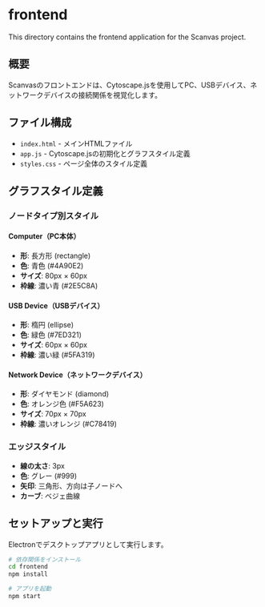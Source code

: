 # frontend

This directory contains the frontend application for the Scanvas project.

## 概要

Scanvasのフロントエンドは、Cytoscape.jsを使用してPC、USBデバイス、ネットワークデバイスの接続関係を視覚化します。

## ファイル構成

- `index.html` - メインHTMLファイル
- `app.js` - Cytoscape.jsの初期化とグラフスタイル定義
- `styles.css` - ページ全体のスタイル定義

## グラフスタイル定義

### ノードタイプ別スタイル

#### Computer（PC本体）
- **形**: 長方形 (rectangle)
- **色**: 青色 (#4A90E2)
- **サイズ**: 80px × 60px
- **枠線**: 濃い青 (#2E5C8A)

#### USB Device（USBデバイス）
- **形**: 楕円 (ellipse)
- **色**: 緑色 (#7ED321)
- **サイズ**: 60px × 60px
- **枠線**: 濃い緑 (#5FA319)

#### Network Device（ネットワークデバイス）
- **形**: ダイヤモンド (diamond)
- **色**: オレンジ色 (#F5A623)
- **サイズ**: 70px × 70px
- **枠線**: 濃いオレンジ (#C78419)

### エッジスタイル

- **線の太さ**: 3px
- **色**: グレー (#999)
- **矢印**: 三角形、方向は子ノードへ
- **カーブ**: ベジェ曲線

## セットアップと実行

Electronでデスクトップアプリとして実行します。

```bash
# 依存関係をインストール
cd frontend
npm install

# アプリを起動
npm start